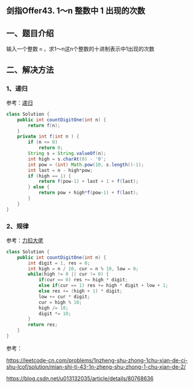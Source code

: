 ## 剑指Offer43. 1～n 整数中 1 出现的次数

## 一、题目介绍

输入一个整数 `n` ，求1～n这n个整数的十进制表示中1出现的次数



## 二、解决方法

### 1、递归

参考：[递归](https://leetcode-cn.com/problems/1nzheng-shu-zhong-1chu-xian-de-ci-shu-lcof/solution/javadi-gui-by-xujunyi/)

```java
class Solution {
    public int countDigitOne(int n) {
        return f(n);
    }
    private int f(int n ) {
        if (n <= 0)
            return 0;
        String s = String.valueOf(n);
        int high = s.charAt(0) - '0';
        int pow = (int) Math.pow(10, s.length()-1);
        int last = n - high*pow;
        if (high == 1) {
            return f(pow-1) + last + 1 + f(last);
        } else {
            return pow + high*f(pow-1) + f(last);
        }
    }
}
```

### 2、规律

参考：[力扣大佬](https://leetcode-cn.com/problems/1nzheng-shu-zhong-1chu-xian-de-ci-shu-lcof/solution/mian-shi-ti-43-1n-zheng-shu-zhong-1-chu-xian-de-2/)

```java
class Solution {
    public int countDigitOne(int n) {
        int digit = 1, res = 0;
        int high = n / 10, cur = n % 10, low = 0;
        while(high != 0 || cur != 0) {
            if(cur == 0) res += high * digit;
            else if(cur == 1) res += high * digit + low + 1;
            else res += (high + 1) * digit;
            low += cur * digit;
            cur = high % 10;
            high /= 10;
            digit *= 10;
        }
        return res;
    }
}
```





参考：

https://leetcode-cn.com/problems/1nzheng-shu-zhong-1chu-xian-de-ci-shu-lcof/solution/mian-shi-ti-43-1n-zheng-shu-zhong-1-chu-xian-de-2/

https://blog.csdn.net/u013132035/article/details/80768636